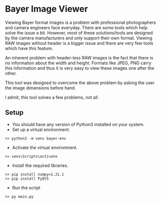 # Bayer Image Viewer

Viewing Bayer format images is a problem with professional photographers and camera engineers face everyday. There are some tools which help solve the issue a bit. However, most of these solutions/tools are designed by the camera manufacturers and only support their own format. Viewing RAW images without header is a bigger issue and there are very few tools which have this feature. 

An inherent problem with header-less RAW images is the fact that there is no information about the width and height. Formats like JPEG, PNG carry this information and thus it is very easy to view these images one after the other. 

This tool was designed to overcome the above problem by asking the user the image dimensions before hand. 

I admit, this tool solves a few problems, not all.

## Setup

- You should have any version of Python3 installed on your system.
- Set up a virtual environment.
```
>> python3 -m venv bayer-env
```
- Activate the virtual environment.
```
>> venv\Scripts\activate
```
- Install the required libraries.
```
>> pip install numpy=1.21.1
>> pip install PyQt5
```
- Run the script
```
>> py main.py
```
